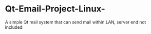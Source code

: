 # Qt-Email-Project-Linux-
A simple Qt mail system that can send mail within LAN, server end not included
